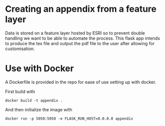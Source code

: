 # Creating an appendix from a feature layer

Data is stored on a feature layer hosted by ESRI so to prevent double handling we want to be able to automate the process.
This flask app intends to produce the tex file and output the pdf file to the user after allowing for customisation.

# Use with Docker

A Dockerfile is provided in the repo for ease of use setting up with docker.

First build with 
```console
docker build -t appendix .
```

And then initialize the image with
```console
docker run -p 5050:5050 -e FLASK_RUN_HOST=0.0.0.0 appendix
```
